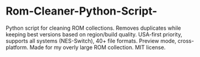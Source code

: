 # Rom-Cleaner-Python-Script-
Python script for cleaning ROM collections. Removes duplicates while keeping best versions based on region/build quality. USA-first priority, supports all systems (NES-Switch), 40+ file formats. Preview mode, cross-platform. Made for my overly large ROM collection. MIT license.
